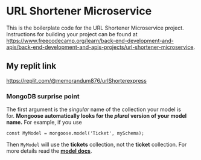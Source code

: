 # URL Shortener Microservice

This is the boilerplate code for the URL Shortener Microservice project. Instructions for building your project can be found at https://www.freecodecamp.org/learn/back-end-development-and-apis/back-end-development-and-apis-projects/url-shortener-microservice.

## My replit link
https://replit.com/@memorandum876/urlShorterexpress

### MongoDB surprise point
The first argument is the *singular* name of the collection your model is for. **Mongoose automatically looks for the *plural* version of your model name.** For example, if you use

`const MyModel = mongoose.model('Ticket', mySchema);`

Then `MyModel` will use the **tickets** collection, not the **ticket** collection. For more details read the **[model docs](https://mongoosejs.com/docs/api/mongoose.html#mongoose_Mongoose-model)**.